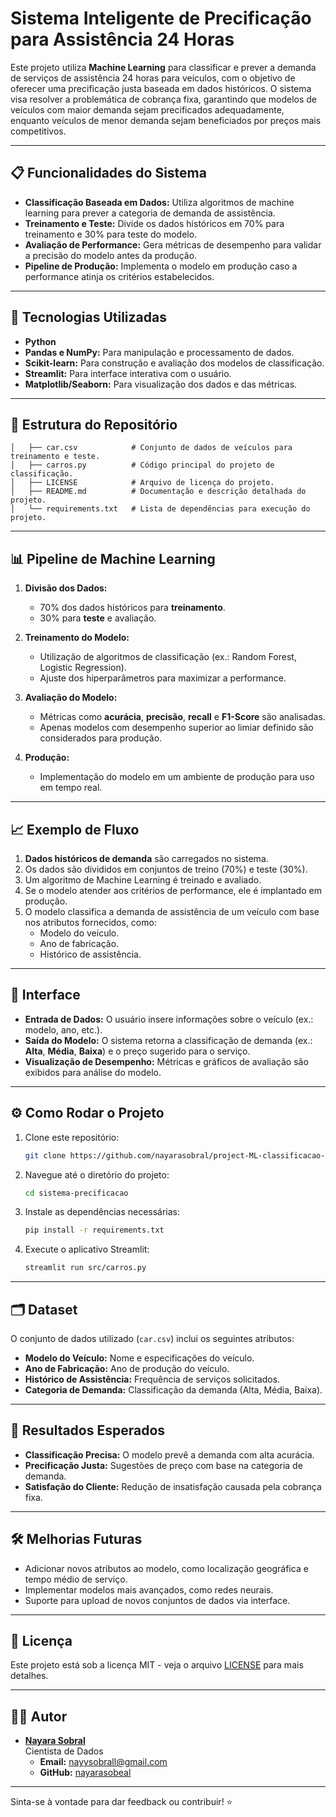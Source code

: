 # Sistema Inteligente de Precificação para Assistência 24 Horas

Este projeto utiliza **Machine Learning** para classificar e prever a demanda de serviços de assistência 24 horas para veículos, com o objetivo de oferecer uma precificação justa baseada em dados históricos. O sistema visa resolver a problemática de cobrança fixa, garantindo que modelos de veículos com maior demanda sejam precificados adequadamente, enquanto veículos de menor demanda sejam beneficiados por preços mais competitivos.

---

## 📋 Funcionalidades do Sistema

- **Classificação Baseada em Dados:** Utiliza algoritmos de machine learning para prever a categoria de demanda de assistência.
- **Treinamento e Teste:** Divide os dados históricos em 70% para treinamento e 30% para teste do modelo.
- **Avaliação de Performance:** Gera métricas de desempenho para validar a precisão do modelo antes da produção.
- **Pipeline de Produção:** Implementa o modelo em produção caso a performance atinja os critérios estabelecidos.

---

## 🚀 Tecnologias Utilizadas

- **Python**
- **Pandas e NumPy:** Para manipulação e processamento de dados.
- **Scikit-learn:** Para construção e avaliação dos modelos de classificação.
- **Streamlit:** Para interface interativa com o usuário.
- **Matplotlib/Seaborn:** Para visualização dos dados e das métricas.

---

## 📂 Estrutura do Repositório

```
│   ├── car.csv            # Conjunto de dados de veículos para treinamento e teste.
│   ├── carros.py          # Código principal do projeto de classificação.
│   ├── LICENSE            # Arquivo de licença do projeto.
│   ├── README.md          # Documentação e descrição detalhada do projeto.
│   └── requirements.txt   # Lista de dependências para execução do projeto.
```

---

## 📊 Pipeline de Machine Learning

1. **Divisão dos Dados:**
   - 70% dos dados históricos para **treinamento**.
   - 30% para **teste** e avaliação.

2. **Treinamento do Modelo:**
   - Utilização de algoritmos de classificação (ex.: Random Forest, Logistic Regression).
   - Ajuste dos hiperparâmetros para maximizar a performance.

3. **Avaliação do Modelo:**
   - Métricas como **acurácia**, **precisão**, **recall** e **F1-Score** são analisadas.
   - Apenas modelos com desempenho superior ao limiar definido são considerados para produção.

4. **Produção:**
   - Implementação do modelo em um ambiente de produção para uso em tempo real.

---

## 📈 Exemplo de Fluxo

1. **Dados históricos de demanda** são carregados no sistema.
2. Os dados são divididos em conjuntos de treino (70%) e teste (30%).
3. Um algoritmo de Machine Learning é treinado e avaliado.
4. Se o modelo atender aos critérios de performance, ele é implantado em produção.
5. O modelo classifica a demanda de assistência de um veículo com base nos atributos fornecidos, como:
   - Modelo do veículo.
   - Ano de fabricação.
   - Histórico de assistência.

---

## 🎨 Interface

- **Entrada de Dados:** O usuário insere informações sobre o veículo (ex.: modelo, ano, etc.).
- **Saída do Modelo:** O sistema retorna a classificação de demanda (ex.: **Alta**, **Média**, **Baixa**) e o preço sugerido para o serviço.
- **Visualização de Desempenho:** Métricas e gráficos de avaliação são exibidos para análise do modelo.

---

## ⚙️ Como Rodar o Projeto

1. Clone este repositório:
   ```bash
   git clone https://github.com/nayarasobral/project-ML-classificacao-pv.qualidade_do_veiculo
   ```
2. Navegue até o diretório do projeto:
   ```bash
   cd sistema-precificacao
   ```
3. Instale as dependências necessárias:
   ```bash
   pip install -r requirements.txt
   ```
4. Execute o aplicativo Streamlit:
   ```bash
   streamlit run src/carros.py
   ```

---

## 🗂️ Dataset

O conjunto de dados utilizado (`car.csv`) inclui os seguintes atributos:

- **Modelo do Veículo:** Nome e especificações do veículo.
- **Ano de Fabricação:** Ano de produção do veículo.
- **Histórico de Assistência:** Frequência de serviços solicitados.
- **Categoria de Demanda:** Classificação da demanda (Alta, Média, Baixa).

---

## 🔮 Resultados Esperados

- **Classificação Precisa:** O modelo prevê a demanda com alta acurácia.
- **Precificação Justa:** Sugestões de preço com base na categoria de demanda.
- **Satisfação do Cliente:** Redução de insatisfação causada pela cobrança fixa.

---

## 🛠️ Melhorias Futuras

- Adicionar novos atributos ao modelo, como localização geográfica e tempo médio de serviço.
- Implementar modelos mais avançados, como redes neurais.
- Suporte para upload de novos conjuntos de dados via interface.

---

## 📝 Licença

Este projeto está sob a licença MIT - veja o arquivo [LICENSE](https://github.com/nayarasobral/project-ML-classificacao-pv.qualidade_do_veiculo/blob/main/LICENSE) para mais detalhes.

---

## 🧑‍💻 Autor

- **[Nayara Sobral](https://www.linkedin.com/in/nayara-sobral-oficial/)**  
  Cientista de Dados  
  - **Email:** nayysobrall@gmail.com
  - **GitHub:** [nayarasobeal](https://github.com/nayarasobral)

---

Sinta-se à vontade para dar feedback ou contribuir! ⭐
```